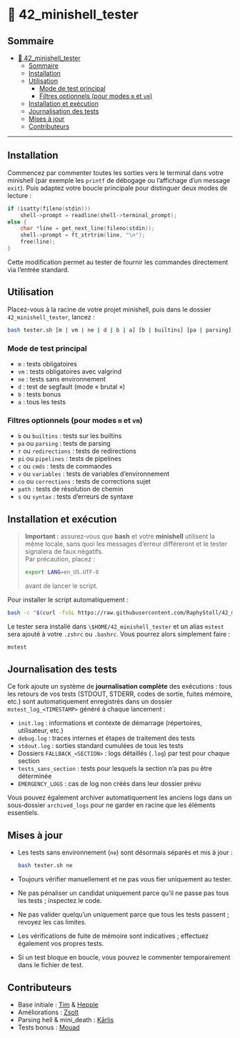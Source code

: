 # 📖 42_minishell_tester

## Sommaire

- [📖 42_minishell_tester](#-42_minishell_tester)
  - [Sommaire](#sommaire)
  - [Installation](#installation)
  - [Utilisation](#utilisation)
    - [Mode de test principal](#mode-de-test-principal)
    - [Filtres optionnels (pour modes `m` et `vm`)](#filtres-optionnels-pour-modes-m-et-vm)
  - [Installation et exécution](#installation-et-exécution)
  - [Journalisation des tests](#journalisation-des-tests)
  - [Mises à jour](#mises-à-jour)
  - [Contributeurs](#contributeurs)

---

## Installation

Commencez par commenter toutes les sorties vers le terminal dans votre minishell (par exemple les
`printf` de débogage ou l’affichage d’un message `exit`). Puis adaptez votre boucle principale pour
distinguer deux modes de lecture :

```c
if (isatty(fileno(stdin)))
    shell->prompt = readline(shell->terminal_prompt);
else {
    char *line = get_next_line(fileno(stdin));
    shell->prompt = ft_strtrim(line, "\n");
    free(line);
}
```

Cette modification permet au tester de fournir les commandes directement via l’entrée standard.

## Utilisation

Placez-vous à la racine de votre projet minishell, puis dans le dossier `42_minishell_tester`,
lancez :

```bash
bash tester.sh [m | vm | ne | d | b | a] [b | builtins] [pa | parsing] [r | redirections] [pi | pipelines] [c | cmds] [v | variables] [co | corrections] [path] [s | syntax]
```

### Mode de test principal

- `m` : tests obligatoires
- `vm` : tests obligatoires avec valgrind
- `ne` : tests sans environnement
- `d` : test de segfault (mode « brutal »)
- `b` : tests bonus
- `a` : tous les tests

### Filtres optionnels (pour modes `m` et `vm`)

- `b` ou `builtins` : tests sur les builtins
- `pa` ou `parsing` : tests de parsing
- `r` ou `redirections` : tests de redirections
- `pi` ou `pipelines` : tests de pipelines
- `c` ou `cmds` : tests de commandes
- `v` ou `variables` : tests de variables d’environnement
- `co` ou `corrections` : tests de corrections sujet
- `path` : tests de résolution de chemin
- `s` ou `syntax` : tests d’erreurs de syntaxe

## Installation et exécution

> **Important :** assurez‑vous que **bash** et votre **minishell** utilisent la même locale, sans
> quoi les messages d’erreur différeront et le tester signalera de faux négatifs.  
> Par précaution, placez :
>
> ```bash
> export LANG=en_US.UTF-8
> ```
>
> avant de lancer le script.

Pour installer le script automatiquement :

```bash
bash -c "$(curl -fsSL https://raw.githubusercontent.com/RaphyStoll/42_minishell_tester/master/install.sh)"
```

Le tester sera installé dans `\$HOME/42_minishell_tester` et un alias `mstest` sera ajouté à votre
`.zshrc` ou `.bashrc`. Vous pourrez alors simplement faire :

```bash
mstest
```

## Journalisation des tests

Ce fork ajoute un système de **journalisation complète** des exécutions : tous les retours de vos
tests (STDOUT, STDERR, codes de sortie, fuites mémoire, etc.) sont automatiquement enregistrés dans
un dossier `mstest_log_<TIMESTAMP>` généré à chaque lancement :

- `init.log` : informations et contexte de démarrage (répertoires, utilisateur, etc.)
- `debug.log` : traces internes et étapes de traitement des tests
- `stdout.log` : sorties standard cumulées de tous les tests
- Dossiers `FALLBACK_<SECTION>` : logs détaillés (`.log`) par test pour chaque section
- `tests_sans_section` : tests pour lesquels la section n’a pas pu être déterminée
- `EMERGENCY_LOGS` : cas de log non créés dans leur dossier prévu

Vous pouvez également archiver automatiquement les anciens logs dans un sous‑dossier `archived_logs`
pour ne garder en racine que les éléments essentiels.

## Mises à jour

- Les tests sans environnement (`ne`) sont désormais séparés et mis à jour :
  ```bash
  bash tester.sh ne
  ```
- Toujours vérifier manuellement et ne pas vous fier uniquement au tester.

- Ne pas pénaliser un candidat uniquement parce qu’il ne passe pas tous les tests ; inspectez le
  code.

- Ne pas valider quelqu’un uniquement parce que tous les tests passent ; revoyez les cas limites.
- Les vérifications de fuite de mémoire sont indicatives ; effectuez également vos propres tests.
- Si un test bloque en boucle, vous pouvez le commenter temporairement dans le fichier de test.

## Contributeurs

- Base initiale : [Tim](https://github.com/tjensen42) & [Hepple](https://github.com/hepple42)
- Améliorations : [Zsolt](https://github.com/zstenger93)
- Parsing hell & mini_death : [Kārlis](https://github.com/kvebers)
- Tests bonus : [Mouad](https://github.com/moabid42)
